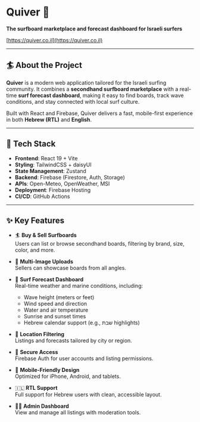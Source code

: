 # Quiver 🌊

**The surfboard marketplace and forecast dashboard for Israeli surfers**

[https://quiver.co.il](https://quiver.co.il)

---

## 🏄 About the Project

**Quiver** is a modern web application tailored for the Israeli surfing community. It combines a **secondhand surfboard marketplace** with a real-time **surf forecast dashboard**, making it easy to find boards, track wave conditions, and stay connected with local surf culture.

Built with React and Firebase, Quiver delivers a fast, mobile-first experience in both **Hebrew (RTL)** and **English**.

---

## 🔧 Tech Stack

- **Frontend**: React 19 + Vite
- **Styling**: TailwindCSS + daisyUI
- **State Management**: Zustand
- **Backend**: Firebase (Firestore, Auth, Storage)
- **APIs**: Open-Meteo, OpenWeather, MSI
- **Deployment**: Firebase Hosting
- **CI/CD**: GitHub Actions

---

## ✨ Key Features

- 🏄 **Buy & Sell Surfboards**  
  Users can list or browse secondhand boards, filtering by brand, size, color, and more.

- 📸 **Multi-Image Uploads**  
  Sellers can showcase boards from all angles.

- 🧭 **Surf Forecast Dashboard**  
  Real-time weather and marine conditions, including:

  - Wave height (meters or feet)
  - Wind speed and direction
  - Water and air temperature
  - Sunrise and sunset times
  - Hebrew calendar support (e.g., שבת highlights)

- 📍 **Location Filtering**  
  Listings and forecasts tailored by city or region.

- 🔐 **Secure Access**  
  Firebase Auth for user accounts and listing permissions.

- 📱 **Mobile-Friendly Design**  
  Optimized for iPhone, Android, and tablets.

- 🇮🇱 **RTL Support**  
  Full support for Hebrew users with clean, accessible layout.

- 🧑‍💼 **Admin Dashboard**  
  View and manage all listings with moderation tools.

